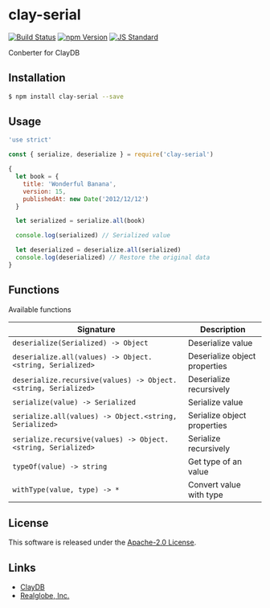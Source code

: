 clay-serial
==========

<!---
This file is generated by ape-tmpl. Do not update manually.
--->

<!-- Badge Start -->
<a name="badges"></a>

[![Build Status][bd_travis_com_shield_url]][bd_travis_com_url]
[![npm Version][bd_npm_shield_url]][bd_npm_url]
[![JS Standard][bd_standard_shield_url]][bd_standard_url]

[bd_repo_url]: https://github.com/realglobe-Inc/clay-serial
[bd_travis_url]: http://travis-ci.org/realglobe-Inc/clay-serial
[bd_travis_shield_url]: http://img.shields.io/travis/realglobe-Inc/clay-serial.svg?style=flat
[bd_travis_com_url]: http://travis-ci.com/realglobe-Inc/clay-serial
[bd_travis_com_shield_url]: https://api.travis-ci.com/realglobe-Inc/clay-serial.svg?token=aeFzCpBZebyaRijpCFmm
[bd_license_url]: https://github.com/realglobe-Inc/clay-serial/blob/master/LICENSE
[bd_codeclimate_url]: http://codeclimate.com/github/realglobe-Inc/clay-serial
[bd_codeclimate_shield_url]: http://img.shields.io/codeclimate/github/realglobe-Inc/clay-serial.svg?style=flat
[bd_codeclimate_coverage_shield_url]: http://img.shields.io/codeclimate/coverage/github/realglobe-Inc/clay-serial.svg?style=flat
[bd_gemnasium_url]: https://gemnasium.com/realglobe-Inc/clay-serial
[bd_gemnasium_shield_url]: https://gemnasium.com/realglobe-Inc/clay-serial.svg
[bd_npm_url]: http://www.npmjs.org/package/clay-serial
[bd_npm_shield_url]: http://img.shields.io/npm/v/clay-serial.svg?style=flat
[bd_standard_url]: http://standardjs.com/
[bd_standard_shield_url]: https://img.shields.io/badge/code%20style-standard-brightgreen.svg

<!-- Badge End -->


<!-- Description Start -->
<a name="description"></a>

Conberter for ClayDB

<!-- Description End -->


<!-- Overview Start -->
<a name="overview"></a>



<!-- Overview End -->


<!-- Sections Start -->
<a name="sections"></a>

<!-- Section from "doc/guides/01.Installation.md.hbs" Start -->

<a name="section-doc-guides-01-installation-md"></a>

Installation
-----

```bash
$ npm install clay-serial --save
```


<!-- Section from "doc/guides/01.Installation.md.hbs" End -->

<!-- Section from "doc/guides/02.Usage.md.hbs" Start -->

<a name="section-doc-guides-02-usage-md"></a>

Usage
---------

```javascript
'use strict'

const { serialize, deserialize } = require('clay-serial')

{
  let book = {
    title: 'Wonderful Banana',
    version: 15,
    publishedAt: new Date('2012/12/12')
  }

  let serialized = serialize.all(book)

  console.log(serialized) // Serialized value

  let deserialized = deserialize.all(serialized)
  console.log(deserialized) // Restore the original data
}

```


<!-- Section from "doc/guides/02.Usage.md.hbs" End -->

<!-- Section from "doc/guides/03.Functions.md.hbs" Start -->

<a name="section-doc-guides-03-functions-md"></a>

Functions
---------

Available functions

| Signature | Description |
| ---- | ----------- |
| `deserialize(Serialized) -> Object` | Deserialize value |
| `deserialize.all(values) -> Object.<string, Serialized>` | Deserialize object properties |
| `deserialize.recursive(values) -> Object.<string, Serialized>` | Deserialize recursively |
| `serialize(value) -> Serialized` | Serialize value |
| `serialize.all(values) -> Object.<string, Serialized>` | Serialize object properties |
| `serialize.recursive(values) -> Object.<string, Serialized>` | Serialize recursively |
| `typeOf(value) -> string` | Get type of an value |
| `withType(value, type) -> *` | Convert value with type |


<!-- Section from "doc/guides/03.Functions.md.hbs" End -->


<!-- Sections Start -->


<!-- LICENSE Start -->
<a name="license"></a>

License
-------
This software is released under the [Apache-2.0 License](https://github.com/realglobe-Inc/clay-serial/blob/master/LICENSE).

<!-- LICENSE End -->


<!-- Links Start -->
<a name="links"></a>

Links
------

+ [ClayDB][clay_d_b_url]
+ [Realglobe, Inc.][realglobe,_inc__url]

[clay_d_b_url]: https://github.com/realglobe-Inc/claydb
[realglobe,_inc__url]: http://realglobe.jp

<!-- Links End -->
